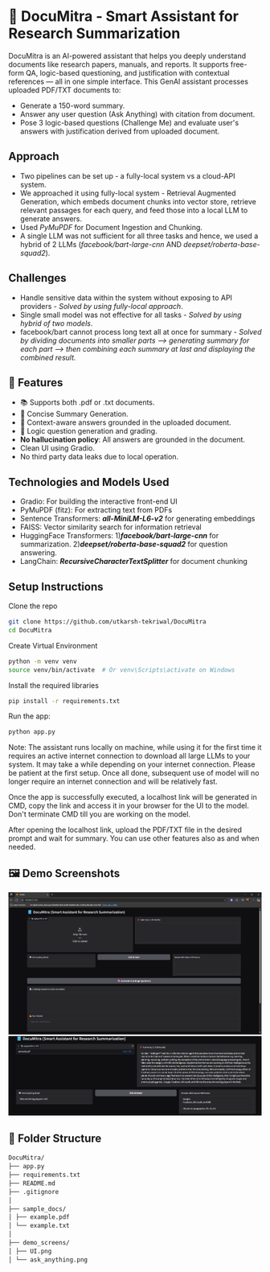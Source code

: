 # 📘 DocuMitra - Smart Assistant for Research Summarization
DocuMitra is an AI-powered assistant that helps you deeply understand documents like research papers, manuals, and reports. It supports free-form QA, logic-based questioning, and justification with contextual references — all in one simple interface. This GenAI assistant processes uploaded PDF/TXT documents to:

- Generate a 150-word summary.
- Answer any user question (Ask Anything) with citation from document.
- Pose 3 logic-based questions (Challenge Me) and evaluate user's answers with justification derived from uploaded document.

## Approach
- Two pipelines can be set up - a fully-local system vs a cloud-API system.
- We approached it using fully-local system - Retrieval Augmented Generation, which embeds document chunks into vector store, retrieve relevant passages for each query, and feed those into a local LLM to generate answers.
- Used _PyMuPDF_ for Document Ingestion and Chunking.
- A single LLM was not sufficient for all three tasks and hence, we used a hybrid of 2 LLMs (_facebook/bart-large-cnn_ AND _deepset/roberta-base-squad2_).

## Challenges
- Handle sensitive data within the system without exposing to API providers - _Solved by using fully-local approach_.
- Single small model was not effective for all tasks - _Solved by using hybrid of two models_.
- facebook/bart cannot process long text all at once for summary - _Solved by dividing documents into smaller parts --> generating summary for each part --> then combining each summary at last and displaying the combined result._

## 🚀 Features
- 📚 Supports both .pdf or .txt documents.
- 📌 Concise Summary Generation.
- 💬 Context-aware answers grounded in the uploaded document.
- 🧠 Logic question generation and grading.
- **No hallucination policy**: All answers are grounded in the document.
- Clean UI using Gradio.
- No third party data leaks due to local operation.

## Technologies and Models Used
- Gradio: For building the interactive front-end UI
- PyMuPDF (fitz): For extracting text from PDFs
- Sentence Transformers: **_all-MiniLM-L6-v2_** for generating embeddings
- FAISS: Vector similarity search for information retrieval
- HuggingFace Transformers:  1)**_facebook/bart-large-cnn_** for summarization. 2)**_deepset/roberta-base-squad2_** for question answering.
- LangChain: _**RecursiveCharacterTextSplitter**_ for document chunking

## Setup Instructions

Clone the repo

```bash
git clone https://github.com/utkarsh-tekriwal/DocuMitra
cd DocuMitra
```

Create Virtual Environment

```bash
python -m venv venv
source venv/bin/activate  # Or venv\Scripts\activate on Windows
```

Install the required libraries

```bash
pip install -r requirements.txt
```


Run the app:

```bash
python app.py
```

Note: The assistant runs locally on machine, while using it for the first time it requires an active internet connection to download all large LLMs to your system. It may take a while depending on your internet connection. Please be patient at the first setup. Once all done, subsequent use of model will no longer require an internet connection and will be relatively fast.

Once the app is successfully executed, a localhost link will be generated in CMD, copy the link and access it in your browser for the UI to the model. Don't terminate CMD till you are working on the model.

After opening the localhost link, upload the PDF/TXT file in the desired prompt and wait for summary. You can use other features also as and when needed.

## 🖼️ Demo Screenshots

![Upload](demo_screens/UI.png)  
![Ask Anything](demo_screens/ask_anything.png)

## 📂 Folder Structure
```txt
DocuMitra/
├── app.py
├── requirements.txt
├── README.md
├── .gitignore
│
├── sample_docs/
│ ├── example.pdf
│ └── example.txt
│
├── demo_screens/
│ ├── UI.png
│ └── ask_anything.png
```
